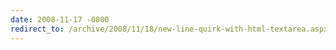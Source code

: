 ```yaml
---
date: 2008-11-17 -0800
redirect_to: /archive/2008/11/18/new-line-quirk-with-html-textarea.aspx/
---
```

